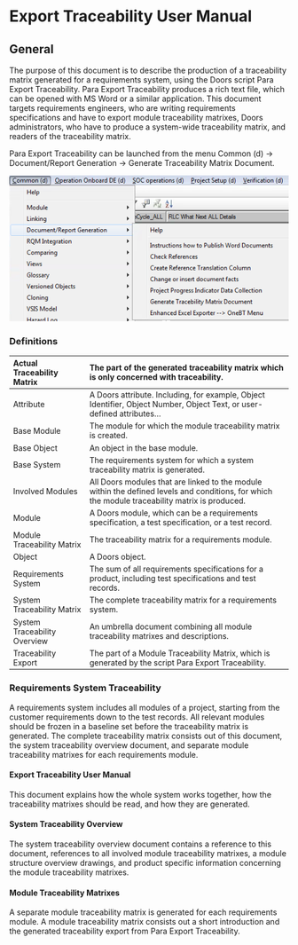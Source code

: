 # Export Traceability User Manual

## General

The purpose of this document is to describe the production of a traceability matrix generated for a requirements system, using the Doors script Para Export Traceability. Para Export Traceability produces a rich text file, which can be opened with MS Word or a similar application. This document targets requirements engineers, who are writing requirements specifications and have to export module traceability matrixes, Doors administrators, who have to produce a system-wide traceability matrix, and readers of the traceability matrix.

Para Export Traceability can be launched from the menu Common \(d\) -&gt; Document/Report Generation -&gt; Generate Traceability Matrix Document.

![](.gitbook/assets/0.png)

### Definitions

| Actual Traceability Matrix | The part of the generated traceability matrix which is only concerned with traceability. |
| :--- | :--- |
| Attribute | A Doors attribute. Including, for example, Object Identifier, Object Number, Object Text, or user-defined attributes… |
| Base Module | The module for which the module traceability matrix is created. |
| Base Object | An object in the base module. |
| Base System | The requirements system for which a system traceability matrix is generated. |
| Involved Modules | All Doors modules that are linked to the module within the defined levels and conditions, for which the module traceability matrix is produced. |
| Module | A Doors module, which can be a requirements specification, a test specification, or a test record. |
| Module Traceability Matrix | The traceability matrix for a requirements module. |
| Object | A Doors object. |
| Requirements System | The sum of all requirements specifications for a product, including test specifications and test records. |
| System Traceability Matrix | The complete traceability matrix for a requirements system. |
| System Traceability Overview | An umbrella document combining all module traceability matrixes and descriptions. |
| Traceability Export | The part of a Module Traceability Matrix, which is generated by the script Para Export Traceability. |

### Requirements System Traceability

A requirements system includes all modules of a project, starting from the customer requirements down to the test records. All relevant modules should be frozen in a baseline set before the traceability matrix is generated. The complete traceability matrix consists out of this document, the system traceability overview document, and separate module traceability matrixes for each requirements module.

#### Export Traceability User Manual

This document explains how the whole system works together, how the traceability matrixes should be read, and how they are generated.

#### System Traceability Overview

The system traceability overview document contains a reference to this document, references to all involved module traceability matrixes, a module structure overview drawings, and product specific information concerning the module traceability matrixes.

#### Module Traceability Matrixes

A separate module traceability matrix is generated for each requirements module. A module traceability matrix consists out a short introduction and the generated traceability export from Para Export Traceability.

